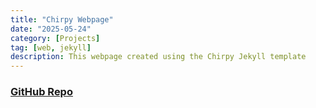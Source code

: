 ```yaml
---
title: "Chirpy Webpage"
date: "2025-05-24"
category: [Projects]
tag: [web, jekyll]
description: This webpage created using the Chirpy Jekyll template
---
```


### [<i class="fab fa-github"></i> GitHub Repo](https://github.com/DBerry07/dberry07.github.io)